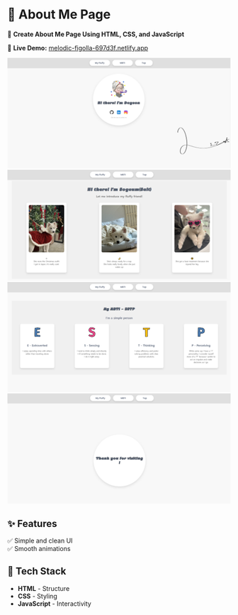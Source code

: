 # 🌟 About Me Page  

🚀 **Create About Me Page Using HTML, CSS, and JavaScript**  

📌 **Live Demo:** [melodic-figolla-697d3f.netlify.app](https://melodic-figolla-697d3f.netlify.app)  


![Page Preview1](Doyeonlee/preview/page1.png)
![Page Preview2](Doyeonlee/preview/page2.png)
![Page Preview3](Doyeonlee/preview/page3.png)
![Page Preview4](Doyeonlee/preview/page4.png)

## ✨ Features  
✅ Simple and clean UI  
✅ Smooth animations  

## 📌 Tech Stack  
- **HTML** - Structure  
- **CSS** - Styling  
- **JavaScript** - Interactivity  



